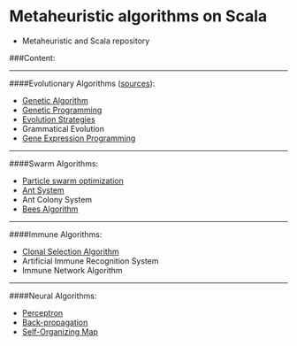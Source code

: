 Metaheuristic algorithms on Scala
=================================
+ Metaheuristic and Scala repository

###Content:

-------------------------------

####Evolutionary Algorithms ([sources](http://github.com/immediatus/metaheuristic-algorithms/tree/master/evolutionary#evolutionary-algorithms)):
* [Genetic Algorithm](http://en.wikipedia.org/wiki/Genetic_algorithm "wikipedia")
* [Genetic Programming](http://en.wikipedia.org/wiki/Genetic_programming "wikipedia")
* [Evolution Strategies](http://en.wikipedia.org/wiki/Evolution_strategy "wikipedia")
* Grammatical Evolution
* [Gene Expression Programming](http://en.wikipedia.org/wiki/Gene_expression_programming "wikipedia")

-------------------------------

####Swarm Algorithms:
* [Particle swarm optimization](http://en.wikipedia.org/wiki/Particle_swarm_optimization "wikipedia")
* [Ant System](http://en.wikipedia.org/wiki/Ant_colony_optimization "wikipedia")
* Ant Colony System
* [Bees Algorithm](http://en.wikipedia.org/wiki/Bees_algorithm "wikipedia")

-------------------------------

####Immune Algorithms:
* [Clonal Selection Algorithm](http://en.wikipedia.org/wiki/Clonal_Selection_Algorithm "wikipedia")
* Artificial Immune Recognition System
* Immune Network Algorithm

-------------------------------

####Neural Algorithms:
* [Perceptron](http://en.wikipedia.org/wiki/Perceptron "wikipedia")
* [Back-propagation](http://en.wikipedia.org/wiki/Backpropagation "wikipedia")
* [Self-Organizing Map](http://en.wikipedia.org/wiki/Self-organizing_map "wikipedia")

